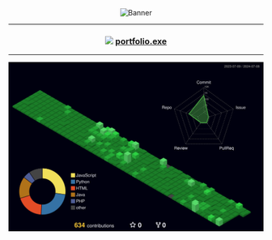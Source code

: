 <div align="center">
  <picture>
    <img src="https://res.cloudinary.com/dshviljjs/image/upload/v1720491349/68747470733a2f2f73332e616d617a6f6e6177732e636f6d2f776174747061642d6d656469612d736572766963652f53746f7279496d6167652f5453536f3831596d6837526772513d3d2d3433363534383738342e313533376132303864626638313063643635393635383931333531362e676966_xipevm.gif" alt="Banner">
  </picture>

  <hr style="height: 1px; border: none; background-color: #000;">
  
  <h3> 
    <img src="https://emojis.slackmojis.com/emojis/images/1621024394/39092/cat-roll.gif?1621024394" width="28" /> 
    <a href="https://www.henryb.io/" target="_blank"> 
      portfolio.exe
    </a>
  </h3>

  <hr style="height: 1px; border: none; background-color: #000;">
  
  <picture>
    <img src="./profile-3d-contrib/profile-night-green.svg" alt="Profile 3D Contrib" >
  </picture>
</div>

